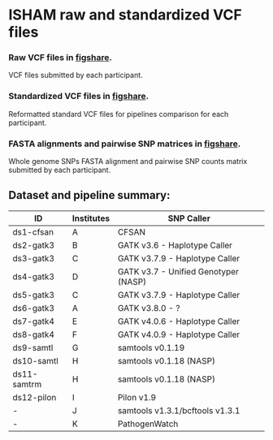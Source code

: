 # ISHAM raw and standardized VCF files

### Raw VCF files in [figshare](https://figshare.com/s/21e8039b0fa31ea7b7f8).
VCF files submitted by each participant.

### Standardized VCF files in [figshare](https://figshare.com/s/d9dc6b06e701c9a2ed9a).
Reformatted standard VCF files for pipelines comparison for each participant. 

### FASTA alignments and pairwise SNP matrices in [figshare](https://figshare.com/s/ca2f6cbf96d00d3f2e9d).
Whole genome SNPs FASTA alignment and pairwise SNP counts matrix submitted by each participant.


## Dataset and pipeline summary:

| ID	| Institutes	| SNP Caller |  
|-------|---------------|------------|
| ds1-cfsan	| A	| CFSAN |
| ds2-gatk3	| B	| GATK v3.6 - Haplotype Caller |
| ds3-gatk3	| C	| GATK v3.7.9 - Haplotype Caller |
| ds4-gatk3	| D	| GATK v3.7 - Unified Genotyper (NASP) |
| ds5-gatk3	| C	| GATK v3.7.9 - Haplotype Caller |
| ds6-gatk3	| A	| GATK v3.8.0 - ? |
| ds7-gatk4	| E	| GATK v4.0.6 - Haplotype Caller |
| ds8-gatk4	| F	| GATK v4.0.9 - Haplotype Caller |
| ds9-samtl	| G	| samtools v0.1.19 |
| ds10-samtl	| H	| samtools v0.1.18 (NASP) |
| ds11-samtrm	| H	| samtools v0.1.18 (NASP) |
| ds12-pilon	| I	| Pilon v1.9 |
| -	| J	| samtools v1.3.1/bcftools v1.3.1 |
| -	| K	| PathogenWatch |
